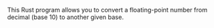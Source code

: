 This Rust program allows you to convert a floating-point number from decimal (base 10) to another given base.
